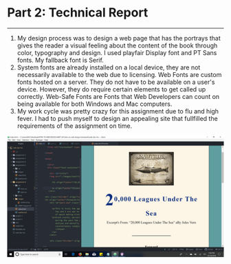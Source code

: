 # Part 2: Technical Report
***
1. My design process was to design a web page that has the portrays that gives the reader a visual feeling about the content of the book through color, typography and design. I used playfair Display font and PT Sans fonts. My fallback font is Serif.
2. System fonts are already installed on a local device, they are not necessarily available to the web due to licensing.  Web Fonts are custom fonts hosted on a server. They do not have to be available on a user's device. However, they do require certain elements to get called up correctly.  Web-Safe Fonts are Fonts that Web Developers can count on being available for both Windows and Mac computers.
3.  My work cycle was pretty crazy for this assignment due to flu and high fever. I had to push myself to design an appealing site that fullfilled the requirements of the assignment on time.

![screenshot.png](./images/screenshot.png)
